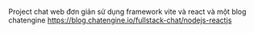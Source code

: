 Project chat web đơn giản sử dụng framework vite và react 
và một blog chatengine
https://blog.chatengine.io/fullstack-chat/nodejs-reactjs
